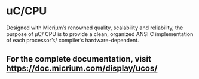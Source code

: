 # uC/CPU

Designed with Micriμm’s renowned quality, scalability and reliability, the purpose of μC/ CPU is to provide a clean, organized ANSI C implementation of each processor’s/ compiler’s hardware-dependent.

## For the complete documentation, visit https://doc.micrium.com/display/ucos/